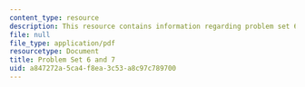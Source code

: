 ```yaml
---
content_type: resource
description: This resource contains information regarding problem set 6 and 7.
file: null
file_type: application/pdf
resourcetype: Document
title: Problem Set 6 and 7
uid: a847272a-5ca4-f8ea-3c53-a8c97c789700
---
```

